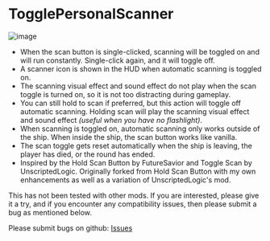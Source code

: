 # TogglePersonalScanner
![image](https://github.com/lukeprime/LethalCompany-TogglePersonalScanner/assets/108359791/b84c87bd-9994-4ccd-8ef2-ea5eccee61f3)
- When the scan button is single-clicked, scanning will be toggled on and will run constantly. Single-click again, and it will toggle off.
- A scanner icon is shown in the HUD when automatic scanning is toggled on.
- The scanning visual effect and sound effect do not play when the scan toggle is turned on, so it is not too distracting during gameplay.
- You can still hold to scan if preferred, but this action will toggle off automatic scanning. Holding scan will play the scanning visual effect and sound effect *(useful when you have no flashlight)*.
- When scanning is toggled on, automatic scanning only works outside of the ship. When inside the ship, the scan button works like vanilla.
- The scan toggle gets reset automatically when the ship is leaving, the player has died, or the round has ended.
- Inspired by the Hold Scan Button by FutureSavior and Toggle Scan by UnscriptedLogic. Originally forked from Hold Scan Button with my own enhancements as well as a variation of UnscriptedLogic's mod.

This has not been tested with other mods. If you are interested, please give it a try, and if you encounter any compatibility issues, then please submit a bug as mentioned below.

Please submit bugs on github: [Issues](https://github.com/lukeprime/LethalCompany-TogglePersonalScanner/issues)
